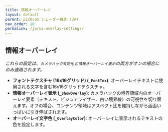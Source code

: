 ```yaml
---
title: 情報オーバーレイ
layout: default
parent: pixOcam シェーダー機能 (JA)
nav_order: 10
permalink: /ja/ui-overlay-settings/
---
```


## 情報オーバーレイ

*これらの設定は、`カメラハック有効化`と`情報オーバーレイ表示`の両方がオンの場合にのみ適用されます。*

*   **フォントテクスチャ (16x16グリッド) (`_FontTex`)**: オーバーレイテキストに使用される文字を含む16x16グリッドテクスチャ。
*   **情報オーバーレイ表示 (`_ShowOverlay`)**: カメラハックの境界領域内のオーバーレイ要素（テキスト、ビジュアライザー、白い境界線）の可視性を切り替えます。オフの場合、コンテンツ領域はアスペクト比を維持しながら画面いっぱいに引き伸ばされます。
*   **オーバーレイ文字色 (`_OverlayColor`)**: オーバーレイに表示されるテキストの色を設定します。 